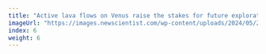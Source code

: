 ```yaml
---
title: "Active lava flows on Venus raise the stakes for future exploration"
imageUrl: "https://images.newscientist.com/wp-content/uploads/2024/05/24170033/SEI_205935452.jpg?width=600"
index: 6
weight: 6
---
```

